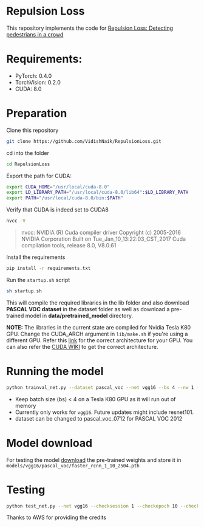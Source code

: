 # Repulsion Loss

This repository implements the code for [Repulsion Loss: Detecting pedestrians in a crowd]([https://arxiv.org/pdf/1711.07752v2.pdf](https://arxiv.org/pdf/1711.07752v2.pdf))

# Requirements:
* PyTorch: 0.4.0
* TorchVision: 0.2.0
* CUDA: 8.0

# Preparation

Clone this repository
```sh
git clone https://github.com/VidishNaik/RepulsionLoss.git
```
cd into the folder
```sh
cd RepulsionLoss
```
Export the path for CUDA:
```sh
export CUDA_HOME="/usr/local/cuda-8.0"
export LD_LIBRARY_PATH="/usr/local/cuda-8.0/lib64":$LD_LIBRARY_PATH
export PATH="/usr/local/cuda-8.0/bin:$PATH"
```
Verify that CUDA is indeed set to CUDA8
```sh
nvcc -V
```
>nvcc: NVIDIA (R) Cuda compiler driver
>Copyright (c) 2005-2016 NVIDIA Corporation
>Built on Tue_Jan_10_13:22:03_CST_2017
>Cuda compilation tools, release 8.0, V8.0.61

Install the requirements
```sh
pip install -r requirements.txt
```
Run the `startup.sh` script
```sh
sh startup.sh
```
This will compile the required libraries in the lib folder and also download **PASCAL VOC dataset** in the dataset folder as well as download a pre-trained model in **data/pretrained_model** directory.

**NOTE:** The libraries in the current state are compiled for Nvidia Tesla K80 GPU. Change the CUDA_ARCH argument in `lib/make.sh` if you're using a different GPU. Refer this [link]([https://arnon.dk/matching-sm-architectures-arch-and-gencode-for-various-nvidia-cards/](https://arnon.dk/matching-sm-architectures-arch-and-gencode-for-various-nvidia-cards/)) for the correct architecture for your GPU. You can also refer the [CUDA WIKI]([https://en.wikipedia.org/wiki/CUDA#GPUs_supported](https://en.wikipedia.org/wiki/CUDA#GPUs_supported)) to get the correct architecture. 

# Running the model
```sh
python trainval_net.py --dataset pascal_voc --net vgg16 --bs 4 --nw 1 --cuda
```
* Keep batch size (bs) < 4 on a Tesla K80 GPU as it will run out of memory
* Currently only works for `vgg16`. Future updates might include resnet101.
* dataset can be changed to pascal_voc_0712 for PASCAL VOC 2012

# Model download
For testing the model [download]() the pre-trained weights and store it in `models/vgg16/pascal_voc/faster_rcnn_1_10_2504.pth`
# Testing
```sh
python test_net.py --net vgg16 --checksession 1 --checkepoch 10 --checkpoint 2504
```

Thanks to AWS for providing the credits
